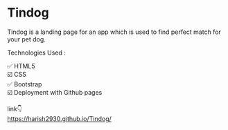 # Tindog<br>

Tindog is a landing page for an app which is used to find perfect match for your pet dog. <br>

Technologies Used : <br>

✅ HTML5<br>
☑️ CSS<br>
✅ Bootstrap<br>
☑️ Deployment with Github pages<br>

link👇<br>
https://harish2930.github.io/Tindog/
